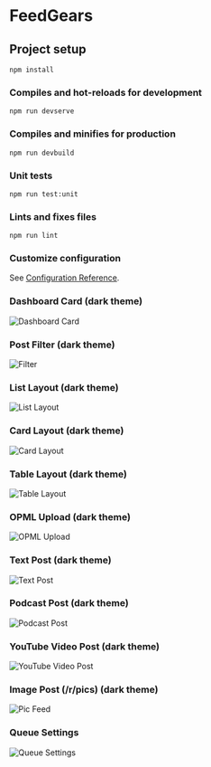 # FeedGears

## Project setup
```
npm install
```

### Compiles and hot-reloads for development
```
npm run devserve
```

### Compiles and minifies for production
```
npm run devbuild
```

### Unit tests
```
npm run test:unit 
```

### Lints and fixes files
```
npm run lint
```

### Customize configuration
See [Configuration Reference](https://cli.vuejs.org/config/).

### Dashboard Card (dark theme)

![Dashboard Card](public/dashboard_card_dark.png)

### Post Filter (dark theme)

![Filter](public/filter_dark.png)

### List Layout (dark theme)

![List Layout](public/list_layout_dark.png)

### Card Layout (dark theme)

![Card Layout](public/card_layout_dark.png)

### Table Layout (dark theme)

![Table Layout](public/table_layout_dark.png)

### OPML Upload (dark theme)

![OPML Upload](public/opml_upload_dark.png)

### Text Post (dark theme)

![Text Post](public/text_post_dark.png)

### Podcast Post (dark theme)

![Podcast Post](public/podcast_post_dark.png)

### YouTube Video Post (dark theme)

![YouTube Video Post](public/youtube_post_dark.png)

### Image Post (/r/pics) (dark theme)

![Pic Feed](public/pic_post_dark.png)

### Queue Settings 

![Queue Settings](public/queue_settings_dark.png)